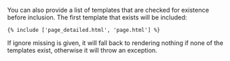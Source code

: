 You can also provide a list of templates that are checked for existence before inclusion. The first template that exists will be included:
~~~
{% include ['page_detailed.html', 'page.html'] %}
~~~
If ignore missing is given, it will fall back to rendering nothing if none of the templates exist, otherwise it will throw an exception.
